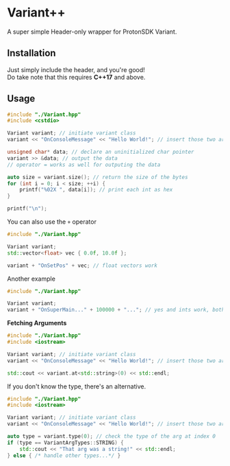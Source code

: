 # Variant++
A super simple Header-only wrapper for ProtonSDK Variant.

## Installation
Just simply include the header, and you're good!  
Do take note that this requires **C++17** and above.

## Usage
```cpp
#include "./Variant.hpp"
#include <cstdio>

Variant variant; // initiate variant class
variant << "OnConsoleMessage" << "Hello World!"; // insert those two arguments to the variant

unsigned char* data; // declare an uninitialized char pointer
variant >> &data; // output the data
// operator = works as well for outputing the data

auto size = variant.size(); // return the size of the bytes
for (int i = 0; i < size; ++i) {
	printf("%02X ", data[i]); // print each int as hex
}

printf("\n");
```
You can also use the `+` operator  
```cpp
#include "./Variant.hpp"

Variant variant;
std::vector<float> vec { 0.0f, 10.0f };

variant + "OnSetPos" + vec; // float vectors work
```
Another example  
```cpp
#include "./Variant.hpp"

Variant variant;
variant + "OnSuperMain..." + 100000 + "..."; // yes and ints work, both unsigned and signed
```  

**Fetching Arguments**
```cpp
#include "./Variant.hpp"
#include <iostream>

Variant variant; // initiate variant class
variant << "OnConsoleMessage" << "Hello World!"; // insert those two arguments to the variant

std::cout << variant.at<std::string>(0) << std::endl;
```  
If you don't know the type, there's an alternative.  
```cpp
#include "./Variant.hpp"
#include <iostream>

Variant variant; // initiate variant class
variant << "OnConsoleMessage" << "Hello World!"; // insert those two arguments to the variant

auto type = variant.type(0); // check the type of the arg at index 0
if (type == VariantArgTypes::STRING) {
	std::cout << "That arg was a string!" << std::endl;
} else { /* handle other types...*/ }
```
